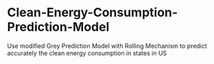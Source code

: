 # Clean-Energy-Consumption-Prediction-Model
Use modified Grey Prediction Model with Rolling Mechanism to predict accurately the clean energy consumption in states in US
